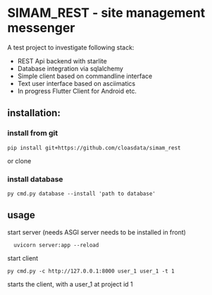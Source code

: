 # SIMAM_REST - site management messenger
A test project to investigate following stack:
* REST Api backend with starlite
* Database integration via sqlalchemy
* Simple client based on commandline interface
* Text user interface based on asciimatics
* In progress Flutter Client for Android etc.


## installation:
### install from git
    pip install git+https://github.com/cloasdata/simam_rest

or clone

### install database
    py cmd.py database --install 'path to database'

## usage

start server (needs ASGI server needs to be installed in front)

      uvicorn server:app --reload       

start client
    
    py cmd.py -c http://127.0.0.1:8000 user_1 user_1 -t 1

starts the client, with a user_1 at project id 1


